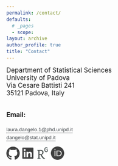 ```yaml
---
permalink: /contact/
defaults:
  # _pages
  - scope:
layout: archive
author_profile: true
title: "Contact"
---
```



<font style="font-size:17px">
Department of Statistical Sciences <br>
University of Padova<br>
Via Cesare Battisti 241 <br>
35121 Padova, Italy<br>

<br>

<b>Email:</b> <br>
<div class="tooltip">
<button id="copyButton">laura.dangelo.1@phd.unipd.it</button>
<span class="tooltiptext"> Copy to clipboard </span>
</div> 
<br/>
<div class="tooltip">
<button id="copyButton2">dangelo@stat.unipd.it</button>
<span class="tooltiptext"> Copy to clipboard </span>
</div> 
</font>

<br/>

[<img src="../images/github_gray.png" width="35">](https://github.com/laura-dangelo)
[<img src="../images/linkedin_gray.png" width="35">](https://www.linkedin.com/in/laura-dangelo/)
[<img src="../images/rg_gray.png" width="35">](https://www.researchgate.net/profile/Laura_Dangelo)
[<img src="../images/orcid_gray.png" width="35">](https://orcid.org/0000-0001-5034-7414)

<style>
button {
  background: none!important;
  border: none;
  padding: 0!important;
  /*optional*/
  font-family: arial, sans-serif;
  /*input has OS specific font-family*/
  color: #44494d;
  cursor: pointer;
}
button:active{
  color: #fff;
}
</style>

<script>
document.getElementById('copyButton').addEventListener('click', function() {
  var ta = document.getElementById('clip');
  ta.innerHTML = "laura.dangelo.1@phd.unipd.it";
  ta.focus();
  ta.select();
  console.log(document.execCommand('copy'));
});
</script>

<script>
document.getElementById('copyButton2').addEventListener('click', function() {
  var ta = document.getElementById('clip');
  ta.innerHTML = "dangelo@stat.unipd.it";
  ta.focus();
  ta.select();
  console.log(document.execCommand('copy'));
});
</script>

 <style>
/* Tooltip container */
.tooltip {
  position: relative;
  display: inline-block;
  border-bottom: 1px dotted #44494d; /* If you want dots under the hoverable text */
}

/* Tooltip text */
.tooltip .tooltiptext {
  visibility: hidden;
  width: 120px;
  bottom: 100%;
  left: 50%;
  margin-left: -60px;
  position: absolute;
  z-index: 1;

  background-color: #44494d;
  color: #fff;
  text-align: center;
  padding: 5px 0;
  border-radius: 6px;
  font-size: 15px;
}

.tooltip .tooltiptext::after {
  content: " ";
  position: absolute;
  top: 100%; /* At the bottom of the tooltip */
  left: 50%;
  margin-left: -5px;
  border-width: 5px;
  border-style: solid;
  border-color: #44494d transparent transparent transparent;
}
.tooltip.right  { margin-left: 15px; }
.tooltip.left   { margin-left: -15px; }

/* Show the tooltip text when you mouse over the tooltip container */
.tooltip:hover .tooltiptext {
  visibility: visible;
}
</style>
